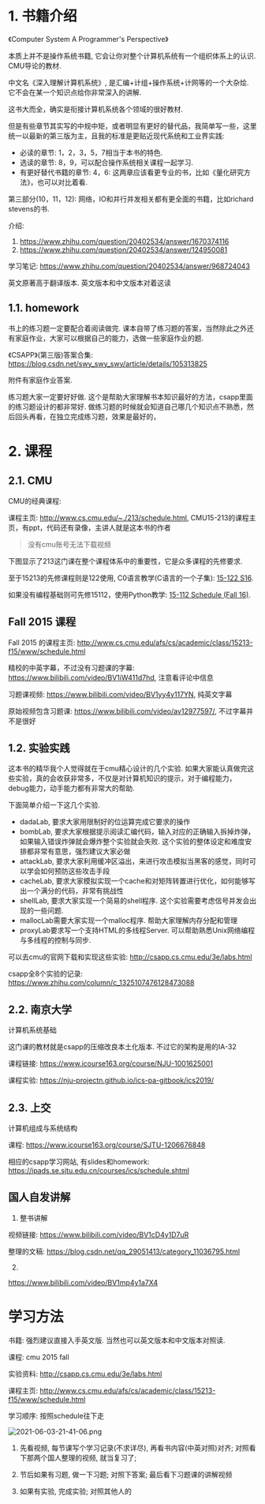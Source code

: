 
# 1. 书籍介绍

《Computer System A Programmer's Perspective》

本质上并不是操作系统书籍, 它会让你对整个计算机系统有一个组织体系上的认识. CMU导论的教材.

中文名《深入理解计算机系统》, 是汇编+计组+操作系统+计网等的一个大杂烩. 它不会在某一个知识点给你非常深入的讲解. 

这书大而全，确实是衔接计算机系统各个领域的很好教材. 

但是有些章节其实写的中规中矩，或者明显有更好的替代品，我简单写一些，这里统一以最新的第三版为主，且我的标准是更贴近现代系统和工业界实践: 

* 必读的章节: 1，2，3，5，7相当于本书的特色. 
* 选读的章节: 8，9，可以配合操作系统相关课程一起学习. 
* 有更好替代书籍的章节: 4，6: 这两章应该看更专业的书，比如《量化研究方法》，也可以对比着看. 

第三部分(10，11，12): 网络，IO和并行并发相关都有更全面的书籍，比如richard stevens的书. 

介绍: 
1. https://www.zhihu.com/question/20402534/answer/1670374116
2. https://www.zhihu.com/question/20402534/answer/124950081

学习笔记: https://www.zhihu.com/question/20402534/answer/968724043

英文原著高于翻译版本. 英文版本和中文版本对着这读

## 1.1. homework

书上的练习题一定要配合着阅读做完. 课本自带了练习题的答案，当然除此之外还有家庭作业，大家可以根据自己的能力，选做一些家庭作业的题. 

《CSAPP》(第三版)答案合集: https://blog.csdn.net/swy_swy_swy/article/details/105313825

附件有家庭作业答案.

练习题大家一定要好好做. 这个是帮助大家理解书本知识最好的方法，csapp里面的练习题设计的都非常好. 做练习题的时候就会知道自己哪几个知识点不熟悉，然后回头再看，在独立完成练习题，效果是最好的，

# 2. 课程

## 2.1. CMU

CMU的经典课程: 

课程主页: http://www.cs.cmu.edu/~./213/schedule.html, CMU15-213的课程主页，有ppt，代码还有录像，主讲人就是这本书的作者

> 没有cmu账号无法下载视频

下图显示了213这门课在整个课程体系中的重要性，它是众多课程的先修要求. 

至于15213的先修课程则是122使用, C0语言教学(C语言的一个子集): [15-122 S16](http://www.cs.cmu.edu/~rjsimmon/15122-s16/schedule.html).  

如果没有编程基础则可先修15112，使用Python教学: [15-112 Schedule (Fall 16)](http://www.cs.cmu.edu/~112/schedule.html). 

## Fall 2015 课程

Fall 2015 的课程主页: http://www.cs.cmu.edu/afs/cs/academic/class/15213-f15/www/schedule.html

精校的中英字幕，不过没有习题课的字幕: https://www.bilibili.com/video/BV1iW411d7hd, 注意看评论中信息

习题课视频: https://www.bilibili.com/video/BV1yy4y117YN, 纯英文字幕

原始视频包含习题课: https://www.bilibili.com/video/av12977597/, 不过字幕并不是很好

## 1.2. 实验实践

这本书的精华我个人觉得就在于cmu精心设计的几个实验. 如果大家能认真做完这些实验，真的会收获非常多，不仅是对计算机知识的提示，对于编程能力，debug能力，动手能力都有非常大的帮助. 

下面简单介绍一下这几个实验. 

* dadaLab, 要求大家用限制好的位运算完成它要求的操作
* bombLab, 要求大家根据提示阅读汇编代码，输入对应的正确输入拆掉炸弹，如果输入错误炸弹就会爆炸整个实验就会失败. 这个实验的整体设定和难度安排都非常有意思，强烈建议大家必做 
* attackLab, 要求大家利用缓冲区溢出，来进行攻击模拟当黑客的感觉，同时可以学会如何预防这些攻击手段
* cacheLab, 要求大家模拟实现一个cache和对矩阵转置进行优化，如何能够写出一个满分的代码，非常有挑战性
* shellLab, 要求大家实现一个简易的shell程序. 这个实验需要考虑信号并发会出现的一些问题. 
* mallocLab需要大家实现一个malloc程序. 帮助大家理解内存分配和管理
* proxyLab要求写一个支持HTML的多线程Server. 可以帮助熟悉Unix网络编程与多线程的控制与同步. 

可以去cmu的官网下载和实现这些实验: http://csapp.cs.cmu.edu/3e/labs.html

csapp全8个实验的记录: https://www.zhihu.com/column/c_1325107476128473088

## 2.2. 南京大学

计算机系统基础

这门课的教材就是csapp的压缩改良本土化版本. 不过它的架构是用的IA-32

课程链接: https://www.icourse163.org/course/NJU-1001625001

课程实验: https://nju-projectn.github.io/ics-pa-gitbook/ics2019/

## 2.3. 上交

计算机组成与系统结构

课程: https://www.icourse163.org/course/SJTU-1206676848

相应的csapp学习网站, 有slides和homework: https://ipads.se.sjtu.edu.cn/courses/ics/schedule.shtml

## 国人自发讲解

1. 整书讲解

视频链接: https://www.bilibili.com/video/BV1cD4y1D7uR

整理的文稿: https://blog.csdn.net/qq_29051413/category_11036795.html

2. 

https://www.bilibili.com/video/BV1mp4y1a7X4


# 学习方法

书籍: 强烈建议直接入手英文版. 当然也可以英文版本和中文版本对照读. 

课程: cmu 2015 fall

实验资料: http://csapp.cs.cmu.edu/3e/labs.html

课程主页: http://www.cs.cmu.edu/afs/cs/academic/class/15213-f15/www/schedule.html

学习顺序: 按照schedule往下走

![2021-06-03-21-41-06.png](./images/2021-06-03-21-41-06.png)

1. 先看视频, 每节课写个学习记录(不求详尽), 再看书内容(中英对照)对齐; 对照看下那两个国人整理的视频, 就当复习了;

2. 节后如果有习题, 做一下习题; 对照下答案; 最后看下习题课的讲解视频

3. 如果有实验, 完成实验; 对照其他人的